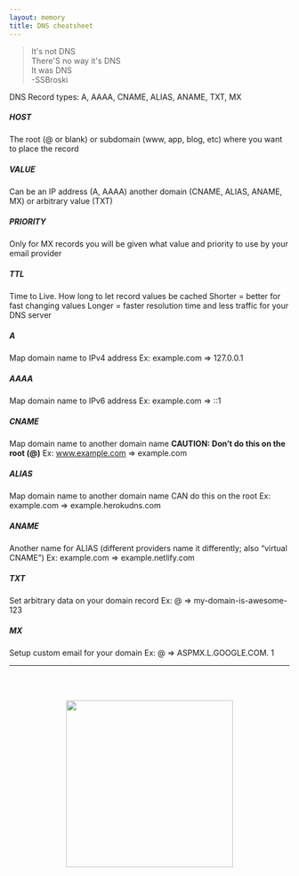 ```yaml
---
layout: memory
title: DNS cheatsheet
---
```


> It's not DNS <br>
  There'S no way it's DNS <br>
  It was DNS<br>
     -SSBroski<br>

DNS Record types: A, AAAA, CNAME, ALIAS, ANAME, TXT, MX 

##### _HOST_
The root (@ or blank) or subdomain (www, app, blog, etc) where you want to place the record

##### _VALUE_
Can be an IP address (A, AAAA) another domain (CNAME, ALIAS, ANAME, MX) or arbitrary value (TXT)

##### _PRIORITY_
Only for MX records you will be given what value and priority to use by your email provider

##### _TTL_
Time to Live. How long to let record values be cached
Shorter = better for fast changing values
Longer = faster resolution time and less traffic for your DNS server

##### _A_
Map domain name to IPv4 address
Ex: example.com => 127.0.0.1

##### _AAAA_
Map domain name to IPv6 address
Ex: example.com => ::1

##### _CNAME_
Map domain name to another domain name **CAUTION: Don’t do this on the root (@)**
Ex: www.example.com => example.com

##### _ALIAS_
Map domain name to another domain name CAN do this on the root
Ex: example.com => example.herokudns.com

##### _ANAME_
Another name for ALIAS (different providers name it differently; also “virtual CNAME”)
Ex: example.com => example.netlify.com

##### _TXT_
Set arbitrary data on your domain record
Ex: @ => my-domain-is-awesome-123

##### _MX_
Setup custom email for your domain
Ex: @ => ASPMX.L.GOOGLE.COM. 1

---
<br>
<br>
<p align="center">
<img width=300 src="https://www.meme-arsenal.com/memes/1e927796c60a98f90abbb3e414ec0681.jpg">
</p>

